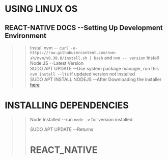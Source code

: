 # USING LINUX OS
## REACT-NATIVE DOCS --Setting Up Development Environment<br>
>> Install nvm -- ```curl -o- https://raw.githubusercontent.com/nvm-sh/nvm/v0.38.0/install.sh | bash``` and ```nvm -- version```
>> Install Node.JS --Latest Version<br>
>> SUDO APT UPDATE --Use system package manager, run this ```nvm install --lts``` if updated version not installed<br>
>> SUDO APT INSTALL NODEJS --After Downloading the installer [here](https://nodejs.org/en/download/current) 
# INSTALLING DEPENDENCIES
>> Node Installed --run ```node -v``` for version installed<br>
>> 
>> SUDO APT UPDATE --Returns
>> # REACT_NATIVE
